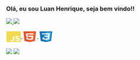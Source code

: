 ### Olá, eu sou Luan Henrique, seja bem vindo!!
 <div>
  <a href="https://github.com/LuanHMA">
  <img height="180em" src="https://github-readme-stats.vercel.app/api?username=LuanHMA&show_icons=true&theme=dracula&include_all_commits=true&count_private=true"/>
  <img height="180em" src="https://github-readme-stats.vercel.app/api/top-langs/?username=LuanHMA&layout=compact&langs_count=7&theme=dracula"/>
</div>
  
<div style="display: inline_block"><br>
    <img  align ="center" alt ="Luan-Js" height ="30" width ="40" src = "https://raw.githubusercontent.com/devicons/devicon/master/icons/javascript/javascript-plain.svg">
    <img  align ="center" alt ="Luan-Js" height ="30" width ="40" src = "https://raw.githubusercontent.com/devicons/devicon/master/icons/html5/html5-original.svg">
    <img  align ="center" alt ="Luan-Js" height ="30" width ="40" src = "https://raw.githubusercontent.com/devicons/devicon/master/icons/css3/css3-original.svg">
</div>
<br>
<div> 
  <a href ="luanhenriquemiguelalves@gmail.com"><img src="https://img.shields.io/badge/-Gmail-%23333?style=for-the-badge&logo=gmail&logoColor=white" target="_blank"></a>
  <a href="https://www.linkedin.com/in/%C3%ADtalo-%C3%A9van-8469351b1/" target="_blank"><img src="https://img.shields.io/badge/-LinkedIn-%230077B5?style=for-the-badge&logo=linkedin&logoColor=white" target="_blank"></a> 
 
</div>
